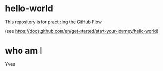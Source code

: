 # hello-world
This repository is for practicing the GitHub Flow.


(see https://docs.github.com/en/get-started/start-your-journey/hello-world)

# who am I

Yves
